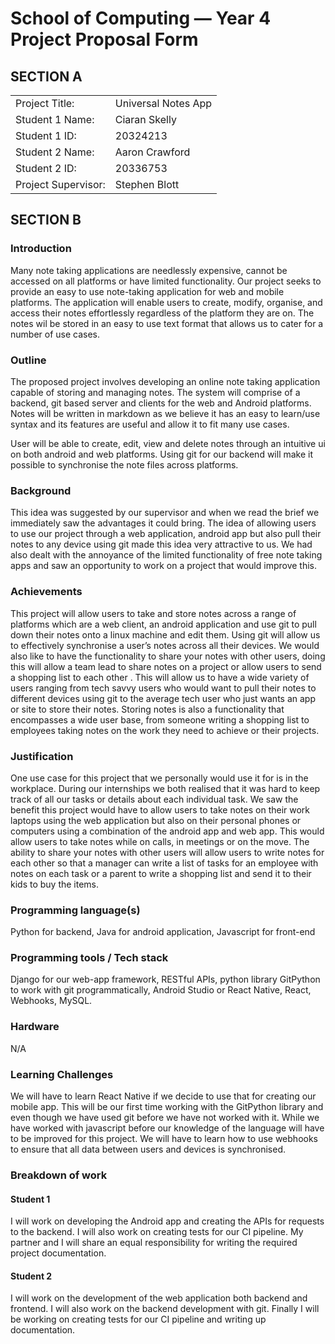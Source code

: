 # School of Computing &mdash; Year 4 Project Proposal Form

## SECTION A

|                     |                     |
|---------------------|---------------------|
|Project Title:       | Universal Notes App |
|Student 1 Name:      | Ciaran Skelly       |
|Student 1 ID:        | 20324213            |
|Student 2 Name:      | Aaron Crawford      |
|Student 2 ID:        | 20336753            |
|Project Supervisor:  | Stephen Blott       |


## SECTION B

### Introduction

Many note taking applications are needlessly expensive, cannot be accessed on all platforms or have limited functionality. Our project seeks to provide an easy to use note-taking application for web and mobile platforms. The application will enable users to create, modify, organise, and access their notes effortlessly regardless of the platform they are on.
The notes wil be stored in an easy to use text format that allows us to cater for a number of use cases.

### Outline

The proposed project involves developing an online note taking application capable of storing and managing notes. The system will comprise of a backend, git based server and clients for the web and Android platforms. Notes will be written in markdown as we believe it has an easy to learn/use syntax and its features are useful and allow it to fit many use cases.

User will be able to create, edit, view and delete notes through an intuitive ui on both android and web platforms. 
Using git for our backend will make it possible to synchronise the note files across platforms.

### Background

This idea was suggested by our supervisor and when we read the brief we immediately saw the advantages it could bring. The idea of allowing users to use our project through a web application, android app but also pull their notes to any device using git made this idea very attractive to us. We had also dealt with the annoyance of the limited functionality of free note taking apps and saw an opportunity to work on a project that would improve this.

### Achievements

This project will allow users to take and store notes across a range of platforms which are a web client, an android application and use git to pull down their notes onto a linux machine and edit them. Using git will allow us to effectively synchronise a user’s notes across all their devices. We would also like to have the functionality to share your notes with other users, doing this will allow a team lead to share notes on a project or allow users to send a shopping list to each other
. This will allow us to have a wide variety of users ranging from tech savvy users who would want to pull their notes to different devices using git to the average tech user who just wants an app or site to store their notes. Storing notes is also a functionality that encompasses a wide user base, from someone writing a shopping list to employees taking notes on the work they need to achieve or their projects. 

### Justification

One use case for this project that we personally would use it for is in the workplace. During our internships we both realised that it was hard to keep track of all our tasks or details about each individual task. We saw the benefit this project would have to allow users to take notes on their work laptops using the web application but also on their personal phones or computers using a combination of the android app and web app. This would allow users to take notes while on calls, in meetings or on the move. The ability to share your notes with other users will allow users to write notes for each other so that a manager can write a list of tasks for an employee with notes on each task or a parent to write a shopping list and send it to their kids to buy the items.

### Programming language(s)
Python for backend, Java for android application, Javascript for front-end

### Programming tools / Tech stack
Django for our web-app framework, RESTful APIs, python library GitPython to work with git programmatically, Android Studio or React Native, React, Webhooks, MySQL.

### Hardware
N/A

### Learning Challenges

We will have to learn React Native if we decide to use that for creating our mobile app. This will be our first time working with the GitPython library and even though we have used git before we have not worked with it. While we have worked with javascript before our knowledge of the language will have to be improved for this project. We will have to learn how to use webhooks to ensure that all data between users and devices is synchronised.

### Breakdown of work

#### Student 1
I will work on developing the Android app and creating the APIs for requests to the backend. I will also work on creating tests for our CI pipeline. My partner and I will share an equal responsibility for writing the required project documentation.

#### Student 2

I will work on the development of the web application both backend and frontend. I will also work on the backend development with git. Finally I will be working on creating tests for our CI pipeline and writing up documentation.

